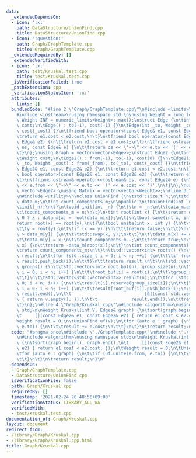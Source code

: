 ```yaml
---
data:
  _extendedDependsOn:
  - icon: ':x:'
    path: DataStructure/UnionFind.cpp
    title: DataStructure/UnionFind.cpp
  - icon: ':question:'
    path: Graph/GraphTemplate.cpp
    title: Graph/GraphTemplate.cpp
  _extendedRequiredBy: []
  _extendedVerifiedWith:
  - icon: ':x:'
    path: test/Kruskal.test.cpp
    title: test/Kruskal.test.cpp
  _isVerificationFailed: true
  _pathExtension: cpp
  _verificationStatusIcon: ':x:'
  attributes:
    links: []
  bundledCode: "#line 2 \"Graph/GraphTemplate.cpp\"\n#include <limits>\n#include <vector>\n\
    #include <iostream>\nusing namespace std;\n\nusing Weight = long long;\nconstexpr\
    \ Weight INF = numeric_limits<Weight>::max();\nstruct Edge {\n\tint to;\n\tWeight\
    \ cost;\n\tEdge() : to(-1), cost(-1) {}\n\tEdge(int _to, Weight _cost = 1) : to(_to),\
    \ cost(_cost) {}\n\tfriend bool operator<(const Edge& e1, const Edge& e2) {\n\t\
    \treturn e1.cost < e2.cost;\n\t}\n\tfriend bool operator>(const Edge& e1, const\
    \ Edge& e2) {\n\t\treturn e1.cost > e2.cost;\n\t}\n\tfriend ostream& operator<<(ostream&\
    \ os, const Edge& e) {\n\t\treturn os << \"->\" << e.to << '(' << e.cost << ')';\n\
    \t}\n};\nusing Graph = vector<vector<Edge>>;\nstruct Edge2 {\n\tint from, to;\n\
    \tWeight cost;\n\tEdge2() : from(-1), to(-1), cost(0) {}\n\tEdge2(int _from, int\
    \ _to, Weight _cost) : from(_from), to(_to), cost(_cost) {}\n\tfriend bool operator<(const\
    \ Edge2& e1, const Edge2& e2) {\n\t\treturn e1.cost < e2.cost;\n\t}\n\tfriend\
    \ bool operator>(const Edge2& e1, const Edge2& e2) {\n\t\treturn e1.cost > e2.cost;\n\
    \t}\n\tfriend ostream& operator<<(ostream& os, const Edge2& e) {\n\t\treturn os\
    \ << e.from << \"->\" << e.to << '(' << e.cost << ')';\n\t}\n};\nusing Edges =\
    \ vector<Edge2>;\nusing Matrix = vector<vector<Weight>>;\n#line 3 \"DataStructure/UnionFind.cpp\"\
    \n#include <utility>\n\nclass UnionFind {\n\tstd::size_t n;\n\tstd::vector<int>\
    \ data_m;\n\tint count_components_m;\n\npublic:\n\tUnionFind(int _n = 0) {\n\t\
    \tinit(_n);\n\t}\n\tvoid init(int _n) {\n\t\tn = _n;\n\t\tdata_m.assign(n, -1);\n\
    \t\tcount_components_m = n;\n\t}\n\tint root(int x) {\n\t\treturn data_m[x] <\
    \ 0 ? x : data_m[x] = root(data_m[x]);\n\t}\n\tbool same(int x, int y) {\n\t\t\
    return root(x) == root(y);\n\t}\n\tbool unite(int x, int y) {\n\t\tx = root(x);\n\
    \t\ty = root(y);\n\t\tif (x == y) {\n\t\t\treturn false;\n\t\t}\n\t\tif (data_m[x]\
    \ > data_m[y]) {\n\t\t\tstd::swap(x, y);\n\t\t}\n\t\tdata_m[x] += data_m[y];\n\
    \t\tdata_m[y] = x;\n\t\tcount_components_m--;\n\t\treturn true;\n\t}\n\tint size(int\
    \ x) {\n\t\treturn -data_m[root(x)];\n\t}\n\tint count_components() const {\n\t\
    \treturn count_components_m;\n\t}\n\tstd::vector<int> roots() {\n\t\tstd::vector<int>\
    \ result;\n\t\tfor (std::size_t i = 0; i < n; ++i) {\n\t\t\tif (root(i) == i)\
    \ result.push_back(i);\n\t\t}\n\t\treturn result;\n\t}\n\tstd::vector<std::vector<int>>\
    \ groups() {\n\t\tstd::vector<int> root_buf(n), group_size(n);\n\t\tfor (std::size_t\
    \ i = 0; i < n; i++) {\n\t\t\troot_buf[i] = root(i);\n\t\t\tgroup_size[root_buf[i]]++;\n\
    \t\t}\n\t\tstd::vector<std::vector<int>> result(n);\n\t\tfor (std::size_t i =\
    \ 0; i < n; i++) {\n\t\t\tresult[i].reserve(group_size[i]);\n\t\t}\n\t\tfor (std::size_t\
    \ i = 0; i < n; i++) {\n\t\t\tresult[root_buf[i]].push_back(i);\n\t\t}\n\t\tresult.erase(std::remove_if(result.begin(),\
    \ result.end(),\n\t\t                            [&](const std::vector<int>& v)\
    \ { return v.empty(); }),\n\t\t             result.end());\n\t\treturn result;\n\
    \t}\n};\n#line 4 \"Graph/Kruskal.cpp\"\n#include <algorithm>\nusing namespace\
    \ std;\n\nWeight Kruskal(int V, Edges& graph) {\n\tsort(graph.begin(), graph.end(),\n\
    \t     [](const Edge2& e1, const Edge2& e2) { return e1.cost < e2.cost; });\n\t\
    Weight result = 0;\n\tUnionFind uf(V);\n\tfor (auto e : graph) {\n\t\tif (uf.unite(e.from,\
    \ e.to)) {\n\t\t\tresult += e.cost;\n\t\t}\n\t}\n\treturn result;\n}\n"
  code: "#pragma once\n#include \"./GraphTemplate.cpp\"\n#include \"./../DataStructure/UnionFind.cpp\"\
    \n#include <algorithm>\nusing namespace std;\n\nWeight Kruskal(int V, Edges& graph)\
    \ {\n\tsort(graph.begin(), graph.end(),\n\t     [](const Edge2& e1, const Edge2&\
    \ e2) { return e1.cost < e2.cost; });\n\tWeight result = 0;\n\tUnionFind uf(V);\n\
    \tfor (auto e : graph) {\n\t\tif (uf.unite(e.from, e.to)) {\n\t\t\tresult += e.cost;\n\
    \t\t}\n\t}\n\treturn result;\n}\n"
  dependsOn:
  - Graph/GraphTemplate.cpp
  - DataStructure/UnionFind.cpp
  isVerificationFile: false
  path: Graph/Kruskal.cpp
  requiredBy: []
  timestamp: '2021-02-24 20:48:56+09:00'
  verificationStatus: LIBRARY_ALL_WA
  verifiedWith:
  - test/Kruskal.test.cpp
documentation_of: Graph/Kruskal.cpp
layout: document
redirect_from:
- /library/Graph/Kruskal.cpp
- /library/Graph/Kruskal.cpp.html
title: Graph/Kruskal.cpp
---
```

